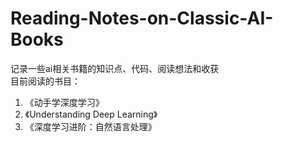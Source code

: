 # Reading-Notes-on-Classic-AI-Books
记录一些ai相关书籍的知识点、代码、阅读想法和收获  
目前阅读的书目：
1. 《动手学深度学习》
2. 《Understanding Deep Learning》
3. 《深度学习进阶：自然语言处理》
